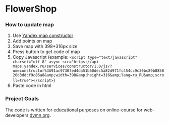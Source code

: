 # FlowerShop

### How to update map
1. Use [Yandex map constructor](https://yandex.ru/map-constructor/)
2. Add points on map
3. Save map with 398*316px size
4. Press button to get code of map
5. Copy Javascript (example: `<script type="text/javascript" charset="utf-8" async src="https://api-maps.yandex.ru/services/constructor/1.0/js/?um=constructor%3A91ac97307ed4da51b60dec5a82d971fc454cc9c30bc89b885820d3ddcf9c86a8&amp;width=398&amp;height=316&amp;lang=ru_RU&amp;scroll=true"></script>`)
6. Paste code in html

### Project Goals

The code is written for educational purposes on online-course for web-developers [dvmn.org](https://dvmn.org/).